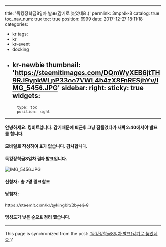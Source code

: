 
---
title: '독킹장학금8일차 발표(감기로 늦었네요.)'
permlink: 3mprdk-8
catalog: true
toc_nav_num: true
toc: true
position: 9999
date: 2017-12-27 18:11:18
categories:
- kr
tags:
- kr
- kr-event
- docking
- kr-newbie
thumbnail: 'https://steemitimages.com/DQmWyXEB6jtTH9RJ9ypkWLpP33oo7VWL4b4zX8FnRESjhYv/IMG_5456.JPG'
sidebar:
    right:
        sticky: true
widgets:
    -
        type: toc
        position: right
---


#### 안녕하세요. 킹비트입니다. 감기때문에 퇴근후 그냥 잠들었다가 새벽 2:40에서야 발표를 합니다.
#### 모바일로 작성하여 표가 없습니다.  감사합니다. 
#### 독킹장학금8일차 결과 발표입니다. 
![IMG_5456.JPG](https://steemitimages.com/DQmWyXEB6jtTH9RJ9ypkWLpP33oo7VWL4b4zX8FnRESjhYv/IMG_5456.JPG)

#### 신청자 : 총 7명 링크 참조
#### 당첨자 :  
https://steemit.com/kr/@kingbit/2byerj-8
#### 명성도가 낮은 순으로 정리 했습니다.

- - -

This page is synchronized from the post: ['독킹장학금8일차 발표(감기로 늦었네요.)'](https://steemit.com/@kingbit/3mprdk-8)
